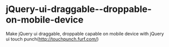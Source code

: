 jQuery-ui-draggable--droppable-on-mobile-device
===============================================

Make jQuery ui draggable, droppable capable on mobile device with jQuery ui touch punch(http://touchpunch.furf.com/)


